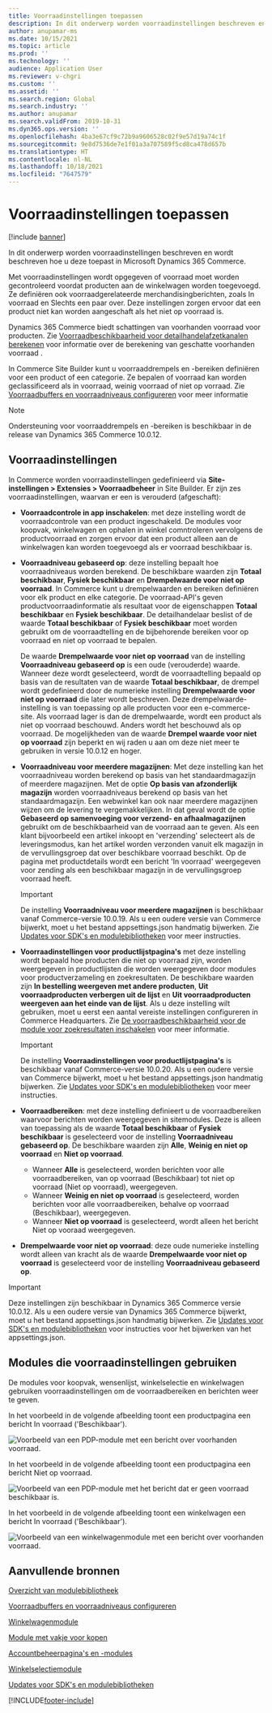 ```yaml
---
title: Voorraadinstellingen toepassen
description: In dit onderwerp worden voorraadinstellingen beschreven en wordt beschreven hoe u deze toepast in Microsoft Dynamics 365 Commerce.
author: anupamar-ms
ms.date: 10/15/2021
ms.topic: article
ms.prod: ''
ms.technology: ''
audience: Application User
ms.reviewer: v-chgri
ms.custom: ''
ms.assetid: ''
ms.search.region: Global
ms.search.industry: ''
ms.author: anupamar
ms.search.validFrom: 2019-10-31
ms.dyn365.ops.version: ''
ms.openlocfilehash: 4ba3e67cf9c72b9a9606528c02f9e57d19a74c1f
ms.sourcegitcommit: 9e8d7536de7e1f01a3a707589f5cd8ca478d657b
ms.translationtype: HT
ms.contentlocale: nl-NL
ms.lasthandoff: 10/18/2021
ms.locfileid: "7647579"
---
```

# <a name="apply-inventory-settings"></a>Voorraadinstellingen toepassen

[!include [banner](includes/banner.md)]

In dit onderwerp worden voorraadinstellingen beschreven en wordt beschreven hoe u deze toepast in Microsoft Dynamics 365 Commerce.

Met voorraadinstellingen wordt opgegeven of voorraad moet worden gecontroleerd voordat producten aan de winkelwagen worden toegevoegd. Ze definiëren ook voorraadgerelateerde merchandisingberichten, zoals In voorraad en Slechts een paar over. Deze instellingen zorgen ervoor dat een product niet kan worden aangeschaft als het niet op voorraad is.

Dynamics 365 Commerce biedt schattingen van voorhanden voorraad voor producten. Zie [Voorraadbeschikbaarheid voor detailhandelafzetkanalen berekenen](calculated-inventory-retail-channels.md) voor informatie over de berekening van geschatte voorhanden voorraad .

In Commerce Site Builder kunt u voorraaddrempels en -bereiken definiëren voor een product of een categorie. Ze bepalen of voorraad kan worden geclassificeerd als in voorraad, weinig voorraad of niet op vorraad. Zie [Voorraadbuffers en voorraadniveaus configureren](inventory-buffers-levels.md) voor meer informatie

> [!NOTE]
> Ondersteuning voor voorraaddrempels en -bereiken is beschikbaar in de release van Dynamics 365 Commerce 10.0.12.

## <a name="inventory-settings"></a>Voorraadinstellingen

In Commerce worden voorraadinstellingen gedefinieerd via **Site-instellingen \> Extensies \> Voorraadbeheer** in Site Builder. Er zijn zes voorraadinstellingen, waarvan er een is verouderd (afgeschaft):

- **Voorraadcontrole in app inschakelen**: met deze instelling wordt de voorraadcontrole van een product ingeschakeld. De modules voor koopvak, winkelwagen en ophalen in winkel comntroleren vervolgens de productvoorraad en zorgen ervoor dat een product alleen aan de winkelwagen kan worden toegevoegd als er voorraad beschikbaar is.
- **Voorraadniveau gebaseerd op**: deze instelling bepaalt hoe voorraadniveaus worden berekend. De beschikbare waarden zijn **Totaal beschikbaar**, **Fysiek beschikbaar** en **Drempelwaarde voor niet op voorraad**. In Commerce kunt u drempelwaarden en bereiken definiëren voor elk product en elke categorie. De voorraad-API's geven productvoorraadinformatie als resultaat voor de eigenschappen **Totaal beschikbaar** en **Fysiek beschikbaar**. De detailhandelaar beslist of de waarde **Totaal beschikbaar** of **Fysiek beschikbaar** moet worden gebruikt om de voorraadtelling en de bijbehorende bereiken voor op voorraad en niet op voorraad te bepalen.

    De waarde **Drempelwaarde voor niet op voorraad** van de instelling **Voorraadniveau gebaseerd op** is een oude (verouderde) waarde. Wanneer deze wordt geselecteerd, wordt de voorraadtelling bepaald op basis van de resultaten van de waarde **Totaal beschikbaar**, de drempel wordt gedefinieerd door de numerieke instelling **Drempelwaarde voor niet op voorraad** die later wordt beschreven. Deze drempelwaarde-instelling is van toepassing op alle producten voor een e-commerce-site. Als voorraad lager is dan de drempelwaarde, wordt een product als niet op voorraad beschouwd. Anders wordt het beschouwd als op voorraad. De mogelijkheden van de waarde **Drempel waarde voor niet op voorraad** zijn beperkt en wij raden u aan om deze niet meer te gebruiken in versie 10.0.12 en hoger.

- **Voorraadniveau voor meerdere magazijnen**: Met deze instelling kan het voorraadniveau worden berekend op basis van het standaardmagazijn of meerdere magazijnen. Met de optie **Op basis van afzonderlijk magazijn** worden voorraadniveaus berekend op basis van het standaardmagazijn. Een webwinkel kan ook naar meerdere magazijnen wijzen om de levering te vergemakkelijken. In dat geval wordt de optie **Gebaseerd op samenvoeging voor verzend- en afhaalmagazijnen** gebruikt om de beschikbaarheid van de voorraad aan te geven. Als een klant bijvoorbeeld een artikel inkoopt en 'verzending' selecteert als de leveringsmodus, kan het artikel worden verzonden vanuit elk magazijn in de vervullingsgroep dat over beschikbare voorraad beschikt. Op de pagina met productdetails wordt een bericht 'In voorraad' weergegeven voor zending als een beschikbaar magazijn in de vervullingsgroep voorraad heeft. 

    > [!IMPORTANT] 
    > De instelling **Voorraadniveau voor meerdere magazijnen** is beschikbaar vanaf Commerce-versie 10.0.19. Als u een oudere versie van Commerce bijwerkt, moet u het bestand appsettings.json handmatig bijwerken. Zie [Updates voor SDK's en modulebibliotheken](e-commerce-extensibility/sdk-updates.md#update-the-appsettingsjson-file) voor meer instructies.

- **Voorraadinstellingen voor productlijstpagina's** met deze instelling wordt bepaald hoe producten die niet op voorraad zijn, worden weergegeven in productlijsten die worden weergegeven door modules voor productverzameling en zoekresultaten. De beschikbare waarden zijn **In bestelling weergeven met andere producten**, **Uit voorraadproducten verbergen uit de lijst** en **Uit voorraadproducten weergeven aan het einde van de lijst**. Als u deze instelling wilt gebruiken, moet u eerst een aantal vereiste instellingen configureren in Commerce Headquarters. Zie [De voorraadbeschikbaarheid voor de module voor zoekresultaten inschakelen](search-result-module.md#enable-inventory-awareness-for-the-search-results-module) voor meer informatie.

    > [!IMPORTANT] 
    > De instelling **Voorraadinstellingen voor productlijstpagina's** is beschikbaar vanaf Commerce-versie 10.0.20. Als u een oudere versie van Commerce bijwerkt, moet u het bestand appsettings.json handmatig bijwerken. Zie [Updates voor SDK's en modulebibliotheken](e-commerce-extensibility/sdk-updates.md#update-the-appsettingsjson-file) voor meer instructies.

- **Voorraadbereiken**: met deze instelling definieert u de voorraadbereiken waarvoor berichten worden weergegeven in sitemodules. Deze is alleen van toepassing als de waarde **Totaal beschikbaar** of **Fysiek beschikbaar** is geselecteerd voor de instelling **Voorraadniveau gebaseerd op**. De beschikbare waarden zijn **Alle**, **Weinig en niet op voorraad** en **Niet op voorraad**.

    - Wanneer **Alle** is geselecteerd, worden berichten voor alle voorraadbereiken, van op voorraad (Beschikbaar) tot niet op voorraad (Niet op voorraad), weergegeven.
    - Wanneer **Weinig en niet op voorraad** is geselecteerd, worden berichten voor alle voorraadbereiken, behalve op voorraad (Beschikbaar), weergegeven.
    - Wanneer **Niet op voorraad** is geselecteerd, wordt alleen het bericht Niet op vooraad weergegeven.

- **Drempelwaarde voor niet op voorraad**: deze oude numerieke instelling wordt alleen van kracht als de waarde **Drempelwaarde voor niet op voorraad** is geselecteerd voor de instelling **Voorraadniveau gebaseerd op**.

> [!IMPORTANT] 
> Deze instellingen zijn beschikbaar in Dynamics 365 Commerce versie 10.0.12. Als u een oudere versie van Dynamics 365 Commerce bijwerkt, moet u het bestand appsettings.json handmatig bijwerken. Zie [Updates voor SDK's en modulebibliotheken](e-commerce-extensibility/sdk-updates.md#update-the-appsettingsjson-file) voor instructies voor het bijwerken van het appsettings.json.

## <a name="modules-that-use-inventory-settings"></a>Modules die voorraadinstellingen gebruiken

De modules voor koopvak, wensenlijst, winkelselectie en winkelwagen gebruiken voorraadinstellingen om de voorraadbereiken en berichten weer te geven.

In het voorbeeld in de volgende afbeelding toont een productpagina een bericht In voorraad ('Beschikbaar').

![Voorbeeld van een PDP-module met een bericht over voorhanden voorraad.](./media/pdp-InStock.png)

In het voorbeeld in de volgende afbeelding toont een productpagina een bericht Niet op voorraad.

![Voorbeeld van een PDP-module met het bericht dat er geen voorraad beschikbaar is.](./media/pdp-outofstock.png)

In het voorbeeld in de volgende afbeelding toont een winkelwagen een bericht In voorraad ('Beschikbaar').

![Voorbeeld van een winkelwagenmodule met een bericht over voorhanden voorraad.](./media/cart-instock.png)

## <a name="additional-resources"></a>Aanvullende bronnen

[Overzicht van modulebibliotheek](starter-kit-overview.md)

[Voorraadbuffers en voorraadniveaus configureren](inventory-buffers-levels.md)

[Winkelwagenmodule](add-cart-module.md)

[Module met vakje voor kopen](add-buy-box.md)

[Accountbeheerpagina's en -modules](account-management.md)

[Winkelselectiemodule](store-selector.md)

[Updates voor SDK's en modulebibliotheken](e-commerce-extensibility/sdk-updates.md)


[!INCLUDE[footer-include](../includes/footer-banner.md)]
